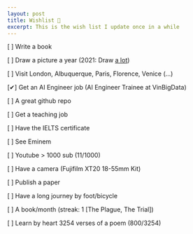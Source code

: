 ```yaml
---
layout: post
title: Wishlist 🌠
excerpt: This is the wish list I update once in a while
---
```


[  ]  Write a book

[  ]  Draw a picture a year (2021: Draw [a lot]('Updating'))

[  ]  Visit London, Albuquerque, Paris, Florence, Venice (...)

[✔]  Get an AI Engineer job (AI Engineer Trainee at VinBigData)

[  ]  A great github repo

[  ]  Get a teaching job

[  ]  Have the IELTS certificate

[  ]  See Eminem

[  ]  Youtube > 1000 sub (11/1000)

[  ]  Have a camera (Fujifilm XT20 18-55mm Kit)

[  ]  Publish a paper

[  ]  Have a long journey by foot/bicycle

[  ] A book/month (streak: 1 [The Plague, The Trial])

[  ] Learn by heart 3254 verses of a poem (800/3254)